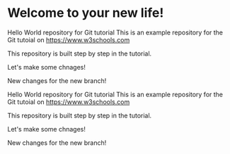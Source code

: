# Welcome to your new life!
Hello World repository for Git tutorial
This is an example repository for the Git tutoial on https://www.w3schools.com

This repository is built step by step in the tutorial.

Let's make some chnages!

New changes for the new branch!

Hello World repository for Git tutorial
This is an example repository for the Git tutoial on https://www.w3schools.com

This repository is built step by step in the tutorial.

Let's make some chnages!

New changes for the new branch!